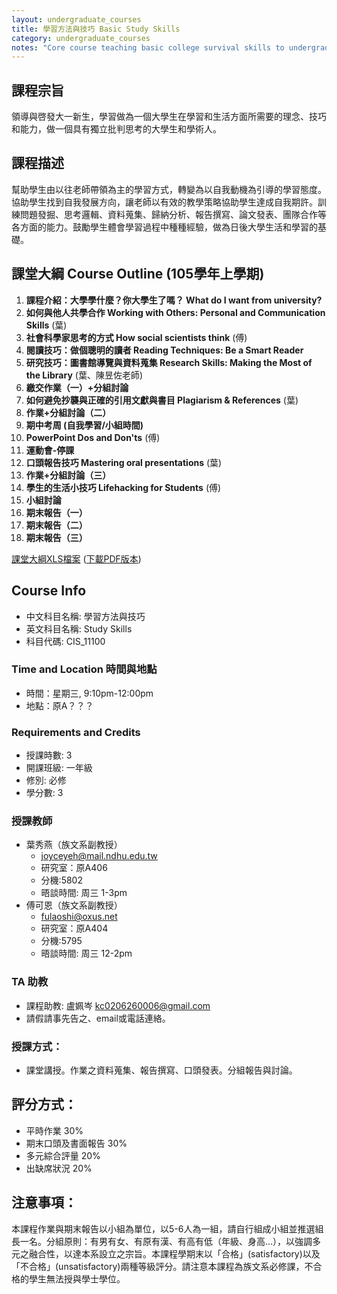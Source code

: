```yaml
---
layout: undergraduate_courses
title: 學習方法與技巧 Basic Study Skills
category: undergraduate_courses
notes: "Core course teaching basic college survival skills to undergraduates. (Co-taught.)"
---
```


## 課程宗旨
領導與啓發大一新生，學習做為一個大學生在學習和生活方面所需要的理念、技巧和能力，做一個具有獨立批判思考的大學生和學術人。

## 課程描述
幫助學生由以往老師帶領為主的學習方式，轉變為以自我動機為引導的學習態度。協助學生找到自我發展方向，讓老師以有效的教學策略協助學生達成自我期許。訓練問題發掘、思考邏輯、資料蒐集、歸納分析、報告撰寫、論文發表、團隊合作等各方面的能力。鼓勵學生體會學習過程中種種經驗，做為日後大學生活和學習的基礎。

## 課堂大綱 Course Outline (105學年上學期)


1. **課程介紹：大學學什麼？你大學生了嗎？ What do I want from university?** 
2. **如何與他人共學合作 Working with Others: Personal and Communication Skills** (葉)
3. **社會科學家思考的方式 How social scientists think** (傅)
4. **閱讀技巧：做個聰明的讀者 Reading Techniques: Be a Smart Reader** 
5. **研究技巧：圖書館導覽與資料蒐集 Research Skills: Making the Most of the Library** (葉、陳昱佐老師)
6. **繳交作業（一）+分組討論** 
7. **如何避免抄襲與正確的引用文獻與書目 Plagiarism & References** (葉)
8. **作業+分組討論（二）**
9. **期中考周 (自我學習/小組時間)**
10. **PowerPoint Dos and Don'ts** (傅)
11. **運動會-停課**
12. **口頭報告技巧 Mastering oral presentations** (葉)
13. **作業+分組討論（三）**
14. **學生的生活小技巧 Lifehacking for Students** (傅)
15. **小組討論**
16. **期末報告（一）**
17. **期末報告（二）**
18. **期末報告（三）**　

[課堂大綱XLS檔案](https://docs.google.com/spreadsheets/d/1EzsRkzijWrTpt-JBwcdCw2nokjZV-Fb_j_OMD-UP3oI/pubhtml?gid=0&single=true) ([下載PDF版本](https://docs.google.com/spreadsheets/d/1EzsRkzijWrTpt-JBwcdCw2nokjZV-Fb_j_OMD-UP3oI/pub?gid=0&single=true&output=pdf))

## Course Info
* 中文科目名稱: 學習方法與技巧
* 英文科目名稱: Study Skills
* 科目代碼: CIS_11100

### Time and Location 時間與地點
* 時間：星期三, 9:10pm-12:00pm
* 地點：原A？？？

### Requirements and Credits
* 授課時數: 3
* 開課班級: 一年級
* 修別: 必修
* 學分數: 3

### 授課教師
* 葉秀燕（族文系副教授）
    * joyceyeh@mail.ndhu.edu.tw
    * 研究室：原A406
    * 分機:5802
    * 晤談時間: 周三 1-3pm
* 傅可恩（族文系副教授）
    * fulaoshi@oxus.net 
    * 研究室：原A404
    * 分機:5795
    * 晤談時間: 周三 12-2pm
   
### TA 助教
   * 課程助教: 	盧姵岑 kc0206260006@gmail.com  
   * 請假請事先告之、email或電話連絡。

### 授課方式：
* 課堂講授。作業之資料蒐集、報告撰寫、口頭發表。分組報告與討論。

## 評分方式：
* 平時作業 30%
* 期末口頭及書面報告 30%
* 多元綜合評量 20%
* 出缺席狀況 20%

## 注意事項：
本課程作業與期末報告以小組為單位，以5-6人為一組，請自行組成小組並推選組長一名。分組原則：有男有女、有原有漢、有高有低（年級、身高…），以強調多元之融合性，以達本系設立之宗旨。本課程學期末以「合格」(satisfactory)以及「不合格」(unsatisfactory)兩種等級評分。請注意本課程為族文系必修課，不合格的學生無法授與學士學位。